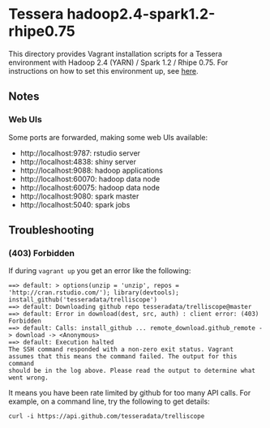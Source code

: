 

# Tessera hadoop2.4-spark1.2-rhipe0.75

This directory provides Vagrant installation scripts for a Tessera environment with Hadoop 2.4 (YARN) / Spark 1.2 / Rhipe 0.75.  For instructions on how to set this environment up, see [here](https://github.com/tesseradata/install-vagrant).

## Notes ##

### Web UIs ###

Some ports are forwarded, making some web UIs available:

* http://localhost:9787: rstudio server
* http://localhost:4838: shiny server
* http://localhost:9088: hadoop applications
* http://localhost:60070: hadoop data node
* http://localhost:60075: hadoop data node
* http://localhost:9080: spark master
* http://localhost:5040: spark jobs

## Troubleshooting ##

### (403) Forbidden ###

If during `vagrant up` you get an error like the following:

```
==> default: > options(unzip = 'unzip', repos = 'http://cran.rstudio.com/'); library(devtools); install_github('tesseradata/trelliscope')
==> default: Downloading github repo tesseradata/trelliscope@master
==> default: Error in download(dest, src, auth) : client error: (403) Forbidden
==> default: Calls: install_github ... remote_download.github_remote -> download -> <Anonymous>
==> default: Execution halted
The SSH command responded with a non-zero exit status. Vagrant
assumes that this means the command failed. The output for this command
should be in the log above. Please read the output to determine what
went wrong.
```

It means you have been rate limited by github for too many API calls.  For example, on a command line, try the following to get details:

```
curl -i https://api.github.com/tesseradata/trelliscope
```

